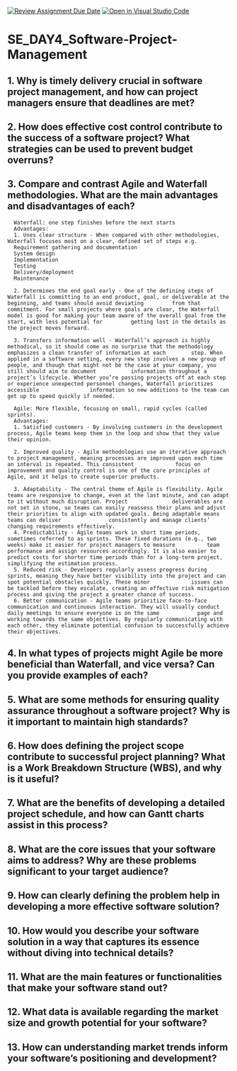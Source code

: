 [![Review Assignment Due Date](https://classroom.github.com/assets/deadline-readme-button-22041afd0340ce965d47ae6ef1cefeee28c7c493a6346c4f15d667ab976d596c.svg)](https://classroom.github.com/a/9pw6JKcu)
[![Open in Visual Studio Code](https://classroom.github.com/assets/open-in-vscode-2e0aaae1b6195c2367325f4f02e2d04e9abb55f0b24a779b69b11b9e10269abc.svg)](https://classroom.github.com/online_ide?assignment_repo_id=18529998&assignment_repo_type=AssignmentRepo)
# SE_DAY4_Software-Project-Management
## 1. Why is timely delivery crucial in software project management, and how can project managers ensure that deadlines are met?
## 2. How does effective cost control contribute to the success of a software project? What strategies can be used to prevent budget overruns?
## 3. Compare and contrast Agile and Waterfall methodologies. What are the main advantages and disadvantages of each?
      Waterfall: one step finishes before the next starts
      Advantages: 
      1. Uses clear structure - When compared with other methodologies, Waterfall focuses most on a clear, defined set of steps e.g. 
      Requirement gathering and documentation
      System design
      Implementation
      Testing
      Delivery/deployment
      Maintenance

      2. Determines the end goal early - One of the defining steps of Waterfall is committing to an end product, goal, or deliverable at the beginning, and teams should avoid deviating         from that commitment. For small projects where goals are clear, the Waterfall model is good for making your team aware of the overall goal from the start, with less potential for         getting lost in the details as the project moves forward.

      3. Transfers information well - Waterfall’s approach is highly methodical, so it should come as no surprise that the methodology emphasizes a clean transfer of information at each        step. When applied in a software setting, every new step involves a new group of people, and though that might not be the case at your company, you still should aim to document           information throughout a project’s lifecycle. Whether you’re passing projects off at each step or experience unexpected personnel changes, Waterfall prioritizes accessible                information so new additions to the team can get up to speed quickly if needed.
      
      Agile: More flexible, focusing on small, rapid cycles (called sprints).
      Advantages: 
      1. Satisfied customers - By involving customers in the development process, Agile teams keep them in the loop and show that they value their opinion.
      
      2. Improved quality - Agile methodologies use an iterative approach to project management, meaning processes are improved upon each time an interval is repeated. This consistent             focus on improvement and quality control is one of the core principles of Agile, and it helps to create superior products.
      
      3. Adaptability - The central theme of Agile is flexibility. Agile teams are responsive to change, even at the last minute, and can adapt to it without much disruption. Project              deliverables are not set in stone, so teams can easily reassess their plans and adjust their priorities to align with updated goals. Being adaptable means teams can deliver               consistently and manage clients’ changing requirements effectively. 
      4. Predictability - Agile teams work in short time periods, sometimes referred to as sprints. These fixed durations (e.g., two weeks) make it easier for project managers to measure          team performance and assign resources accordingly. It is also easier to predict costs for shorter time periods than for a long-term project, simplifying the estimation process.  
      5. Reduced risk - Developers regularly assess progress during sprints, meaning they have better visibility into the project and can spot potential obstacles quickly. These minor             issues can be tackled before they escalate, creating an effective risk mitigation process and giving the project a greater chance of success. 
      6. Better communication - Agile teams prioritize face-to-face communication and continuous interaction. They will usually conduct daily meetings to ensure everyone is on the same            page and working towards the same objectives. By regularly communicating with each other, they eliminate potential confusion to successfully achieve their objectives. 
      
       
## 4. In what types of projects might Agile be more beneficial than Waterfall, and vice versa? Can you provide examples of each?
## 5. What are some methods for ensuring quality assurance throughout a software project? Why is it important to maintain high standards?
## 6. How does defining the project scope contribute to successful project planning? What is a Work Breakdown Structure (WBS), and why is it useful?
## 7. What are the benefits of developing a detailed project schedule, and how can Gantt charts assist in this process?
## 8. What are the core issues that your software aims to address? Why are these problems significant to your target audience?
## 9. How can clearly defining the problem help in developing a more effective software solution?
## 10. How would you describe your software solution in a way that captures its essence without diving into technical details?
## 11. What are the main features or functionalities that make your software stand out?
## 12. What data is available regarding the market size and growth potential for your software?
## 13. How can understanding market trends inform your software’s positioning and development?
